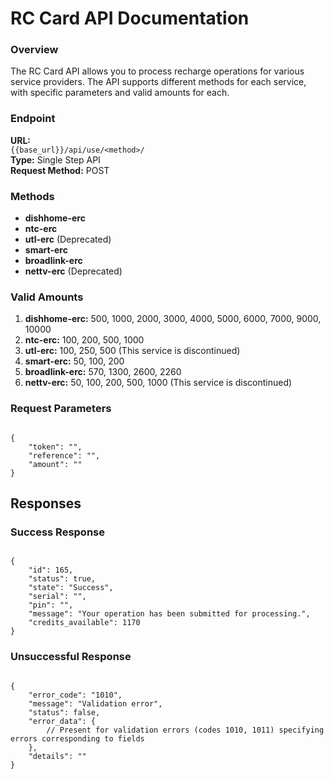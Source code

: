 # RC Card API Documentation

### Overview

The RC Card API allows you to process recharge operations for various service providers. The API supports different methods for each service, with specific parameters and valid amounts for each.

### Endpoint

**URL:**  
`{{base_url}}/api/use/<method>/`  
**Type:** Single Step API  
**Request Method:** POST

### Methods

- **dishhome-erc**
- **ntc-erc**
- **utl-erc** (Deprecated)
- **smart-erc**
- **broadlink-erc**
- **nettv-erc** (Deprecated)

### Valid Amounts

1. **dishhome-erc:** 500, 1000, 2000, 3000, 4000, 5000, 6000, 7000, 9000, 10000
2. **ntc-erc:** 100, 200, 500, 1000
3. **utl-erc:** 100, 250, 500 (This service is discontinued)
4. **smart-erc:** 50, 100, 200
5. **broadlink-erc:** 570, 1300, 2600, 2260
6. **nettv-erc:** 50, 100, 200, 500, 1000 (This service is discontinued)

### Request Parameters

<pre><code class="json">
{
    "token": "<token-provided>",
    "reference": "<unique-reference>",
    "amount": "<amount>"
}
</code></pre>

## Responses
### Success Response


<pre><code class="json">
{
    "id": 165,
    "status": true,
    "state": "Success",
    "serial": "<Serial Number:string>",
    "pin": "<Pin Number:string>",
    "message": "Your operation has been submitted for processing.",
    "credits_available": 1170
}
</code></pre>

### Unsuccessful Response

<pre><code class="json">
{
    "error_code": "1010",
    "message": "Validation error",
    "status": false,
    "error_data": {
        // Present for validation errors (codes 1010, 1011) specifying errors corresponding to fields
    },
    "details": "<empty for validation error, error details(string) for other errors>"
}
</code></pre>
